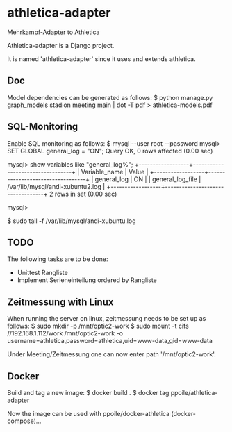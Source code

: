 athletica-adapter
=================

Mehrkampf-Adapter to Athletica

Athletica-adapter is a Django project.

It is named 'athletica-adapter' since it uses and extends athletica.

Doc
---

Model dependencies can be generated as follows:
$ python manage.py graph_models stadion meeting main | dot -T pdf > athletica-models.pdf

SQL-Monitoring
--------------

Enable SQL monitoring as follows:
$ mysql --user root --password
mysql> SET GLOBAL general_log = "ON";
Query OK, 0 rows affected (0.00 sec)

mysql> show variables like "general_log%";
+------------------+----------------------------------+
| Variable_name    | Value                            |
+------------------+----------------------------------+
| general_log      | ON                               |
| general_log_file | /var/lib/mysql/andi-xubuntu2.log |
+------------------+----------------------------------+
2 rows in set (0.00 sec)

mysql>

$ sudo tail -f /var/lib/mysql/andi-xubuntu.log

TODO
----

The following tasks are to be done:
- Unittest Rangliste
- Implement Serieneinteilung ordered by Rangliste

Zeitmessung with Linux
----------------------

When running the server on linux, zeitmessung needs to be set up as follows:
$ sudo mkdir -p /mnt/optic2-work
$ sudo mount -t cifs //192.168.1.112/work /mnt/optic2-work -o username=athletica,password=athletica,uid=www-data,gid=www-data

Under Meeting/Zeitmessung one can now enter path '/mnt/optic2-work'.

Docker
------

Build and tag a new image:
$ docker build .
$ docker tag <image-id> ppoile/athletica-adapter

Now the image can be used with ppoile/docker-athletica (docker-compose)...
